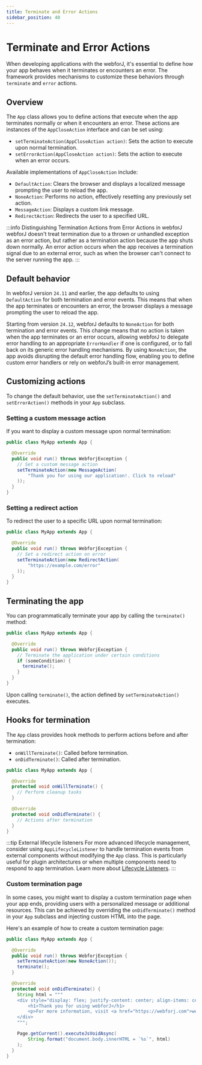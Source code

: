 ```yaml
---
title: Terminate and Error Actions
sidebar_position: 40
---
```

<!-- vale off -->
# Terminate and Error Actions <DocChip chip='since' label='23.06' />
<!-- vale on -->

When developing applications with the webforJ, it's essential to define how your app behaves when it terminates or encounters an error. The framework provides mechanisms to customize these behaviors through `terminate` and `error` actions.

## Overview

The `App` class allows you to define actions that execute when the app terminates normally or when it encounters an error. These actions are instances of the `AppCloseAction` interface and can be set using:

- `setTerminateAction(AppCloseAction action)`: Sets the action to execute upon normal termination.
- `setErrorAction(AppCloseAction action)`: Sets the action to execute when an error occurs.

Available implementations of `AppCloseAction` include:

- `DefaultAction`: Clears the browser and displays a localized message prompting the user to reload the app.
- `NoneAction`: Performs no action, effectively resetting any previously set action.
- `MessageAction`: Displays a custom link message.
- `RedirectAction`: Redirects the user to a specified URL.

:::info Distinguishing Termination Actions from Error Actions in webforJ
webforJ doesn't treat termination due to a thrown or unhandled exception as an error action, but rather as a termination action because the app shuts down normally. An error action occurs when the app receives a termination signal due to an external error, such as when the browser can't connect to the server running the app.
:::

## Default behavior

In webforJ version `24.11` and earlier, the app defaults to using `DefaultAction` for both termination and error events. This means that when the app terminates or encounters an error, the browser displays a message prompting the user to reload the app.

Starting from version `24.12`, webforJ defaults to `NoneAction` for both termination and error events. This change means that no action is taken when the app terminates or an error occurs, allowing webforJ to delegate error handling to an appropriate `ErrorHandler` if one is configured, or to fall back on its generic error handling mechanisms. By using `NoneAction`, the app avoids disrupting the default error handling flow, enabling you to define custom error handlers or rely on webforJ’s built-in error management.

## Customizing actions

To change the default behavior, use the `setTerminateAction()` and `setErrorAction()` methods in your `App` subclass.

### Setting a custom message action

If you want to display a custom message upon normal termination:

```java
public class MyApp extends App {

  @Override
  public void run() throws WebforjException {
    // Set a custom message action
    setTerminateAction(new MessageAction(
        "Thank you for using our application!. Click to reload"
    ));
  }
}
```

### Setting a redirect action

To redirect the user to a specific URL upon normal termination:

```java
public class MyApp extends App {

  @Override
  public void run() throws WebforjException {
    // Set a redirect action on error
    setTerminateAction(new RedirectAction(
        "https://example.com/error"
    ));
  }
}
```

## Terminating the app

You can programmatically terminate your app by calling the `terminate()` method:

```java
public class MyApp extends App {

  @Override
  public void run() throws WebforjException {
    // Terminate the application under certain conditions
    if (someCondition) {
      terminate();
    }
  }
}
```

Upon calling `terminate()`, the action defined by `setTerminateAction()` executes.

## Hooks for termination

The `App` class provides hook methods to perform actions before and after termination:

- `onWillTerminate()`: Called before termination.
- `onDidTerminate()`: Called after termination.

```java
public class MyApp extends App {

  @Override
  protected void onWillTerminate() {
    // Perform cleanup tasks
  }

  @Override
  protected void onDidTerminate() {
    // Actions after termination
  }
}
```

:::tip External lifecycle listeners
For more advanced lifecycle management, consider using `AppLifecycleListener` to handle termination events from external components without modifying the `App` class. This is particularly useful for plugin architectures or when multiple components need to respond to app termination. Learn more about [Lifecycle Listeners](lifecycle-listeners.md).
:::

### Custom termination page 

In some cases, you might want to display a custom termination page when your app ends, providing users with a personalized message or additional resources. This can be achieved by overriding the `onDidTerminate()` method in your `App` subclass and injecting custom HTML into the page.

Here's an example of how to create a custom termination page:

```java
public class MyApp extends App {

  @Override
  public void run() throws WebforjException {
    setTerminateAction(new NoneAction());
    terminate();
  }

  @Override
  protected void onDidTerminate() {
    String html = """
    <div style="display: flex; justify-content: center; align-items: center; height: 100vh; flex-direction: column;">
        <h1>Thank you for using webforJ</h1>
        <p>For more information, visit <a href="https://webforj.com">webforj.com</a></p>
    </div>
    """;

    Page.getCurrent().executeJsVoidAsync(
        String.format("document.body.innerHTML = `%s`", html)
    );
  }
}
```